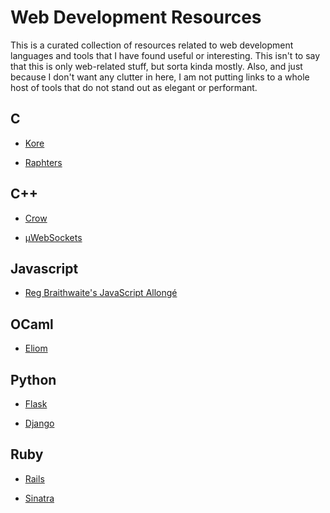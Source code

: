 # Web Development Resources

This is a curated collection of resources related to web development 
languages and tools that I have found useful or interesting.  This isn't
to say that this is only web-related stuff, but sorta kinda mostly.  Also,
and just because I don't want any clutter in here, I am not putting links
to a whole host of tools that do not stand out as elegant or performant.



## C

 * [Kore](https://kore.io/)

 * [Raphters](https://github.com/danielwaterworth/Raphters)     


 
## C++

 * [Crow](https://github.com/ipkn/crow)
 
 * [μWebSockets](https://github.com/uWebSockets/uWebSockets)



## Javascript

 * [Reg Braithwaite's JavaScript Allongé](https://leanpub.com/javascriptallongesix/read)



## OCaml

 * [Eliom](https://github.com/ocsigen/eliom)



## Python

 * [Flask](http://flask.pocoo.org/)

 * [Django](https://www.djangoproject.com/)



## Ruby

 * [Rails](http://rubyonrails.org/)

 * [Sinatra](http://www.sinatrarb.com/)

